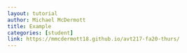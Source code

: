 ```yaml
---
layout: tutorial
author: Michael McDermott
title: Example
categories: [student]
link: https://mmcdermott18.github.io/avt217-fa20-thurs/
---
```

